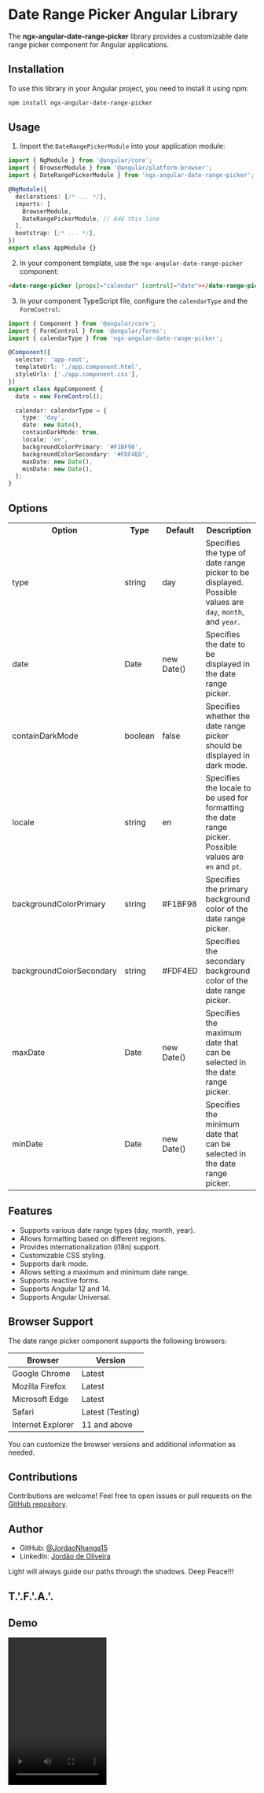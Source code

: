 # Date Range Picker Angular Library

The **ngx-angular-date-range-picker** library provides a customizable date range picker component for Angular applications.

## Installation

To use this library in your Angular project, you need to install it using npm:

```bash
npm install ngx-angular-date-range-picker
```

## Usage

1. Import the `DateRangePickerModule` into your application module:

```typescript
import { NgModule } from '@angular/core';
import { BrowserModule } from '@angular/platform-browser';
import { DateRangePickerModule } from 'ngx-angular-date-range-picker';

@NgModule({
  declarations: [/* ... */],
  imports: [
    BrowserModule,
    DateRangePickerModule, // Add this line
  ],
  bootstrap: [/* ... */],
})
export class AppModule {}
```

2. In your component template, use the `ngx-angular-date-range-picker` component:

```html
<date-range-picker [props]="calendar" [control]="date"></date-range-picker>
```

3. In your component TypeScript file, configure the `calendarType` and the `FormControl`:

```typescript
import { Component } from '@angular/core';
import { FormControl } from '@angular/forms';
import { calendarType } from 'ngx-angular-date-range-picker';

@Component({
  selector: 'app-root',
  templateUrl: './app.component.html',
  styleUrls: ['./app.component.css'],
})
export class AppComponent {
  date = new FormControl();

  calendar: calendarType = {
    type: 'day',
    date: new Date(),
    containDarkMode: true,
    locale: 'en',
    backgroundColorPrimary: '#F1BF98',
    backgroundColorSecondary: '#FDF4ED',
    maxDate: new Date(),
    minDate: new Date(),
  };
}
```

## Options

<table>
  <tr>
    <th>Option</th>
    <th>Type</th>
    <th>Default</th>
    <th>Description</th>
  </tr>
  <tr>
    <td>type</td>
    <td>string</td>
    <td>day</td>
    <td>Specifies the type of date range picker to be displayed. Possible values are <code>day</code>, <code>month</code>, and <code>year</code>.</td>
  </tr>
  <tr>
    <td>date</td>
    <td>Date</td>
    <td>new Date()</td>
    <td>Specifies the date to be displayed in the date range picker.</td>
  </tr>
  <tr>
    <td>containDarkMode</td>
    <td>boolean</td>
    <td>false</td>
    <td>Specifies whether the date range picker should be displayed in dark mode.</td>
  </tr>
  <tr>
    <td>locale</td>
    <td>string</td>
    <td>en</td>
    <td>Specifies the locale to be used for formatting the date range picker. Possible values are <code>en</code> and <code>pt</code>.</td>
  </tr>
  <tr>
    <td>backgroundColorPrimary</td>
    <td>string</td>
    <td>#F1BF98</td>
    <td>Specifies the primary background color of the date range picker.</td>
  </tr>
  <tr>
    <td>backgroundColorSecondary</td>
    <td>string</td>
    <td>#FDF4ED</td>
    <td>Specifies the secondary background color of the date range picker.</td>
  </tr>
  <tr>
    <td>maxDate</td>
    <td>Date</td>
    <td>new Date()</td>
    <td>Specifies the maximum date that can be selected in the date range picker.</td>
  </tr>
  <tr>
    <td>minDate</td>
    <td>Date</td>
    <td>new Date()</td>
    <td>Specifies the minimum date that can be selected in the date range picker.</td>
  </tr>
</table>

## Features

- Supports various date range types (day, month, year).
- Allows formatting based on different regions.
- Provides internationalization (i18n) support.
- Customizable CSS styling.
- Supports dark mode.
- Allows setting a maximum and minimum date range.
- Supports reactive forms.
- Supports Angular 12 and 14.
- Supports Angular Universal.

## Browser Support

The date range picker component supports the following browsers:

| Browser         | Version    |
| --------------- | ---------- |
| Google Chrome   | Latest     |
| Mozilla Firefox | Latest     |
| Microsoft Edge  | Latest     |
| Safari          | Latest (Testing)    |
| Internet Explorer | 11 and above |

You can customize the browser versions and additional information as needed.

## Contributions

Contributions are welcome! Feel free to open issues or pull requests on the [GitHub repository](https://github.com/JordaoNhanga15/angular-date-range-picker).

## Author

- GitHub: [@JordaoNhanga15](https://github.com/JordaoNhanga15)
- LinkedIn: [Jordão de Oliveira](https://www.linkedin.com/in/jordao-de-oliveira/)

Light will always guide our paths through the shadows. Deep Peace!!!

## T.'.F.'.A.'.

## Demo
<video src="https://github.com/JordaoNhanga15/angular-date-range-picker/assets/64567651/3e9cd769-9ee1-4a97-91b5-99622da7939c" width="200px" height="300px" />
You can see a demo of the date range picker component [here](https://ngx-angular-date-range.vercel.app/).
